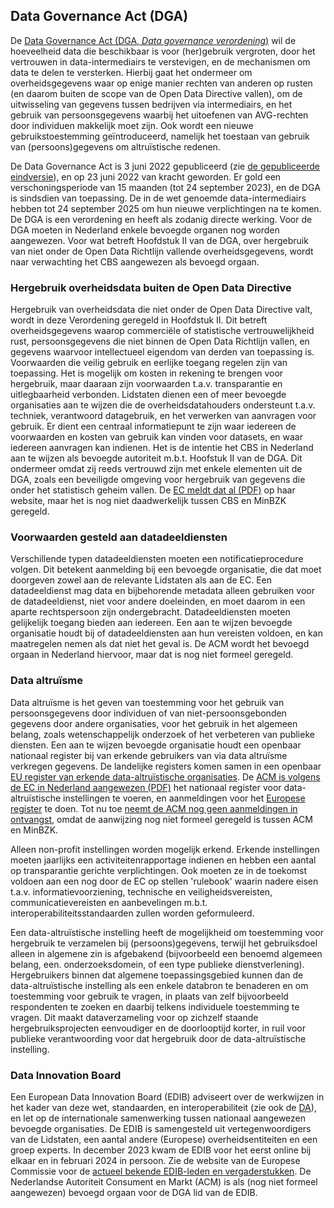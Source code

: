 ## Data Governance Act (DGA)

De [Data Governance Act (DGA, *Data governance verordening*)](https://eur-lex.europa.eu/legal-content/EN-NL/TXT/?fromTab=ALL&from=NL&uri=CELEX%3A52020PC0767) wil de hoeveelheid data die beschikbaar is voor (her)gebruik vergroten, door het vertrouwen in data-intermediairs te verstevigen, en de mechanismen om data te delen te versterken. Hierbij gaat het ondermeer om overheidsgegevens waar op enige manier rechten van anderen op rusten (en daarom buiten de scope van de Open Data Directive vallen), om de uitwisseling van gegevens tussen bedrijven via intermediairs, en het gebruik van persoonsgegevens waarbij het uitoefenen van AVG-rechten door individuen makkelijk moet zijn. Ook wordt een nieuwe gebruikstoestemming geïntroduceerd, namelijk het toestaan van gebruik van (persoons)gegevens om altruïstische redenen. 

De Data Governance Act is 3 juni 2022 gepubliceerd (zie [de gepubliceerde eindversie](https://eur-lex.europa.eu/legal-content/EN/TXT/?uri=CELEX%3A32022R0868&qid=1663571763405)), en op 23 juni 2022 van kracht geworden. Er gold een verschoningsperiode van 15 maanden (tot 24 september 2023), en de DGA is sindsdien van toepassing. De in de wet genoemde data-intermediairs hebben tot 24 september 2025 om hun nieuwe verplichtingen na te komen.
De DGA is een verordening en heeft als zodanig directe werking. Voor de DGA moeten in Nederland enkele bevoegde organen nog worden aangewezen. Voor wat betreft Hoofdstuk II van de DGA, over hergebruik van niet onder de Open Data Richtlijn vallende overheidsgegevens, wordt naar verwachting het CBS aangewezen als bevoegd orgaan. 

### Hergebruik overheidsdata buiten de Open Data Directive
Hergebruik van overheidsdata die niet onder de Open Data Directive valt, wordt in deze Verordening geregeld in Hoofdstuk II. Dit betreft overheidsgegevens waarop commerciële of statistische vertrouwelijkheid rust, persoonsgegevens die niet binnen de Open Data Richtlijn vallen, en gegevens waarvoor intellectueel eigendom van derden van toepassing is. Voorwaarden die veilig gebruik en eerlijke toegang regelen zijn van toepassing. Het is mogelijk om kosten in rekening te brengen voor hergebruik, maar daaraan zijn voorwaarden t.a.v. transparantie en uitlegbaarheid verbonden. Lidstaten dienen een of meer bevoegde organisaties aan te wijzen die de overheidsdatahouders ondersteunt t.a.v. techniek, verantwoord datagebruik, en het verwerken van aanvragen voor gebruik. Er dient een centraal informatiepunt te zijn waar iedereen de voorwaarden en kosten van gebruik kan vinden voor datasets, en waar iedereen aanvragen kan indienen. Het is de intentie het CBS in Nederland aan te wijzen als bevoegde autoriteit m.b.t. Hoofstuk II van de DGA. Dit ondermeer omdat zij reeds vertrouwd zijn met enkele elementen uit de DGA, zoals een beveiligde omgeving voor hergebruik van gegevens die onder het statistisch geheim vallen. De [EC meldt dat al (PDF)](https://ec.europa.eu/newsroom/dae/redirection/document/98966) op haar website, maar het is nog niet daadwerkelijk tussen CBS en MinBZK geregeld.

### Voorwaarden gesteld aan datadeeldiensten
Verschillende typen datadeeldiensten moeten een notificatieprocedure volgen. Dit betekent aanmelding bij een bevoegde organisatie, die dat moet doorgeven zowel aan de relevante Lidstaten als aan de EC. Een datadeeldienst mag data en bijbehorende metadata alleen gebruiken voor de datadeeldienst, niet voor andere doeleinden, en moet daarom in een aparte rechtspersoon zijn ondergebracht. Datadeeldiensten moeten gelijkelijk toegang bieden aan iedereen. Een aan te wijzen bevoegde organisatie houdt bij of datadeeldiensten aan hun vereisten voldoen, en kan maatregelen nemen als dat niet het geval is. De ACM wordt het bevoegd orgaan in Nederland hiervoor, maar dat is nog niet formeel geregeld.

### Data altruïsme
Data altruïsme is het geven van toestemming voor het gebruik van persoonsgegevens door individuen of van niet-persoonsgebonden gegevens door andere organisaties, voor het gebruik in het algemeen belang, zoals wetenschappelijk onderzoek of het verbeteren van publieke diensten. Een aan te wijzen bevoegde organisatie houdt een openbaar nationaal register bij van erkende gebruikers van via data altruïsme verkregen gegevens. De landelijke registers komen samen in een openbaar [EU register van erkende data-altruïstische organisaties](https://digital-strategy.ec.europa.eu/en/policies/data-altruism-organisations). 
De [ACM is volgens de EC in Nederland aangewezen (PDF)](https://ec.europa.eu/newsroom/dae/redirection/document/98966) het nationaal register voor data-altruïstische instellingen te voeren, en aanmeldingen voor het [Europese register](https://digital-strategy.ec.europa.eu/en/policies/data-altruism-organisations) te doen. Tot nu toe [neemt de ACM nog geen aanmeldingen in ontvangst](https://www.acm.nl/nl/online-platforms/datadiensten/data-altruistische-organisaties), omdat de aanwijzing nog niet formeel geregeld is tussen ACM en MinBZK.

Alleen non-profit instellingen worden mogelijk erkend. Erkende instellingen moeten jaarlijks een activiteitenrapportage indienen en hebben een aantal op transparantie gerichte verplichtingen. Ook moeten ze in de toekomst voldoen aan een nog door de EC op stellen 'rulebook' waarin nadere eisen t.a.v. informatievoorziening, technische en veiligheidsvereisten, communicatievereisten en aanbevelingen m.b.t. interoperabiliteitsstandaarden zullen worden geformuleerd.


Een data-altruïstische instelling heeft de mogelijkheid om toestemming voor hergebruik te verzamelen bij (persoons)gegevens, terwijl het gebruiksdoel alleen in algemene zin is afgebakend (bijvoorbeeld een benoemd algemeen belang, een. onderzoeksdomein, of een type publieke dienstverlening). Hergebruikers binnen dat algemene toepassingsgebied kunnen dan de data-altruïstische instelling als een enkele databron te benaderen en om toestemming voor gebruik te vragen, in plaats van zelf bijvoorbeeld respondenten te zoeken en daarbij telkens individuele toestemming te vragen. Dit maakt dataverzameling voor op zichzelf staande hergebruiksprojecten eenvoudiger en de doorlooptijd korter, in ruil voor publieke verantwoording voor dat hergebruik door de data-altruïstische instelling. 

### Data Innovation Board
Een European Data Innovation Board (EDIB) adviseert over de werkwijzen in het kader van deze wet, standaarden, en interoperabiliteit (zie ook de [DA](#data-act-da)), en let op de internationale samenwerking tussen nationaal aangewezen bevoegde organisaties. De EDIB is samengesteld uit vertegenwoordigers van de Lidstaten, een aantal andere (Europese) overheidsentiteiten en een groep experts. In december 2023 kwam de EDIB voor het eerst online bij elkaar en in februari 2024 in persoon. Zie de website van de Europese Commissie voor de [actueel bekende EDIB-leden en vergaderstukken](https://ec.europa.eu/transparency/expert-groups-register/screen/expert-groups/consult?lang=en&groupID=3903). 
De Nederlandse Autoriteit Consument en Markt (ACM) is als (nog niet formeel aangewezen) bevoegd orgaan voor de DGA lid van de EDIB. 


